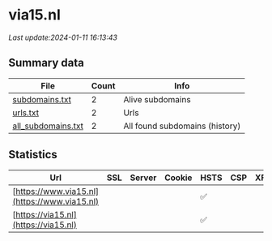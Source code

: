 # via15.nl
*Last update:2024-01-11 16:13:43*
## Summary data
| File       | Count | Info |
|------------|-------|------|
|[subdomains.txt](/data/via15/subdomains.txt)|2|Alive subdomains|
|[urls.txt](/data/via15/urls.txt)|2|Urls|
|[all_subdomains.txt](/data/via15/all_subdomains.txt)|2|All found subdomains (history)|
## Statistics
| Url | SSL | Server | Cookie | HSTS | CSP | XFO | XXP | RP | Tech |
|------------|-------|------|------|------|------|------|------|------|------|
|[https://www.via15.nl](https://www.via15.nl)| | | |:white_check_mark: | | |:white_check_mark: |:white_check_mark: |:white_check_mark: |Google Tag Manager H...|
|[https://via15.nl](https://via15.nl)| | | |:white_check_mark: | | |:white_check_mark: |:white_check_mark: |:white_check_mark: |Google Tag Manager H...|